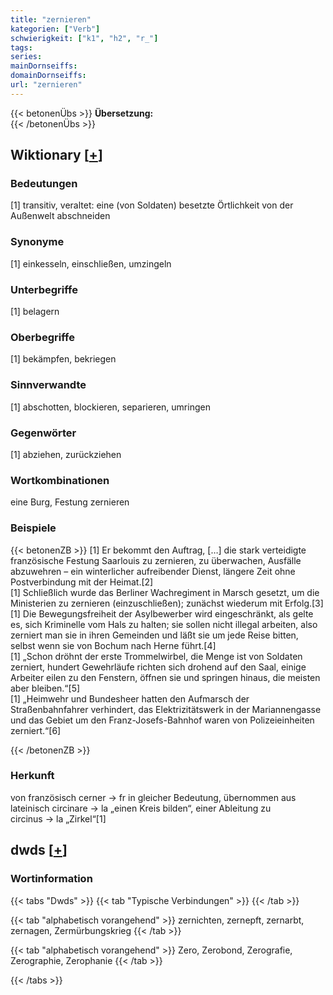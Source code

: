 ```yaml
---
title: "zernieren"
kategorien: ["Verb"]
schwierigkeit: ["k1", "h2", "r_"]
tags:
series:
mainDornseiffs:
domainDornseiffs:
url: "zernieren"
---
```


{{< betonenÜbs >}}
**Übersetzung:**  
{{< /betonenÜbs >}}

## Wiktionary [[+](https://de.wiktionary.org/wiki/zernieren)]

### Bedeutungen
[1] transitiv, veraltet: eine (von Soldaten) besetzte Örtlichkeit von der Außenwelt abschneiden  

### Synonyme
[1] einkesseln, einschließen, umzingeln  

### Unterbegriffe
[1] belagern  

### Oberbegriffe
[1] bekämpfen, bekriegen  

### Sinnverwandte
[1] abschotten, blockieren, separieren, umringen  

### Gegenwörter
[1] abziehen, zurückziehen  

### Wortkombinationen
eine Burg, Festung zernieren  

### Beispiele
{{< betonenZB >}}
[1] Er bekommt den Auftrag, […] die stark verteidigte französische Festung Saarlouis zu zernieren, zu überwachen, Ausfälle abzuwehren – ein winterlicher aufreibender Dienst, längere Zeit ohne Postverbindung mit der Heimat.[2]  
[1] Schließlich wurde das Berliner Wachregiment in Marsch gesetzt, um die Ministerien zu zernieren (einzuschließen); zunächst wiederum mit Erfolg.[3]  
[1] Die Bewegungsfreiheit der Asylbewerber wird eingeschränkt, als gelte es, sich Kriminelle vom Hals zu halten; sie sollen nicht illegal arbeiten, also zerniert man sie in ihren Gemeinden und läßt sie um jede Reise bitten, selbst wenn sie von Bochum nach Herne führt.[4]  
[1] „Schon dröhnt der erste Trommelwirbel, die Menge ist von Soldaten zerniert, hundert Gewehrläufe richten sich drohend auf den Saal, einige Arbeiter eilen zu den Fenstern, öffnen sie und springen hinaus, die meisten aber bleiben.“[5]  
[1] „Heimwehr und Bundesheer hatten den Aufmarsch der Straßenbahnfahrer verhindert, das Elektrizitätswerk in der Mariannengasse und das Gebiet um den Franz-Josefs-Bahnhof waren von Polizeieinheiten zerniert.“[6]  

{{< /betonenZB >}}
### Herkunft
von französisch cerner → fr in gleicher Bedeutung, übernommen aus lateinisch circinare → la „einen Kreis bilden“, einer Ableitung zu circinus → la „Zirkel“[1]  



## dwds [[+](https://www.dwds.de/wb/zernieren)]

### Wortinformation
{{< tabs "Dwds" >}}
{{< tab "Typische Verbindungen" >}}
{{< /tab >}}

{{< tab "alphabetisch vorangehend" >}}
zernichten, zernepft, zernarbt, zernagen, Zermürbungskrieg
{{< /tab >}}

{{< tab "alphabetisch vorangehend" >}}
Zero, Zerobond, Zerografie, Zerographie, Zerophanie
{{< /tab >}}

{{< /tabs >}}

